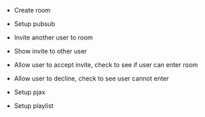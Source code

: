 - Create room
- Setup pubsub

- Invite another user to room
- Show invite to other user
- Allow user to accept invite, check to see if user can enter room
- Allow user to decline, check to see user cannot enter

- Setup pjax

- Setup playlist


